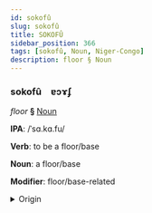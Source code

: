 ```yaml
---
id: sokofû
slug: sokofû
title: SOKOFÛ
sidebar_position: 366
tags: [sokofû, Noun, Niger-Congo]
description: floor § Noun
---
```


### sokofû&emsp;<span kind="abugida">ɐɔɤʄ</span>

*floor* **§** [Noun](../../tags/Noun)

**IPA**: /ˈsɑ.kɑ.fu/

**Verb**: to be a floor/base

**Noun**: a floor/base

**Modifier**: floor/base-related

<details>
    <summary>Origin</summary>
    Swahili sakafu /sa'ka.fu/<br/>
    <em>Niger-Congo Language Family</em>
</details>